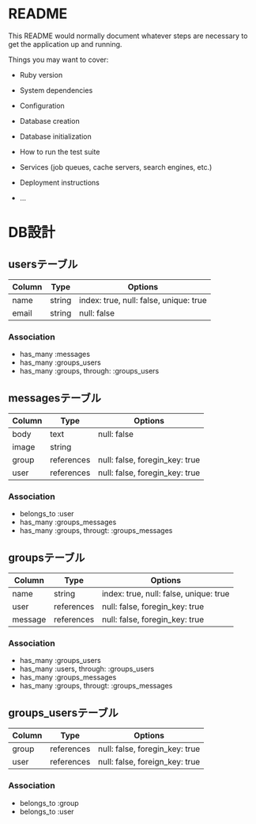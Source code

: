 # README

This README would normally document whatever steps are necessary to get the
application up and running.

Things you may want to cover:

* Ruby version

* System dependencies

* Configuration

* Database creation

* Database initialization

* How to run the test suite

* Services (job queues, cache servers, search engines, etc.)

* Deployment instructions

* ...

# DB設計

## usersテーブル

|Column|Type|Options|
|------|----|-------|
|name|string|index: true, null: false, unique: true|
|email|string|null: false|

### Association
- has_many :messages
- has_many :groups_users
- has_many :groups, through: :groups_users

## messagesテーブル

|Column|Type|Options|
|------|----|-------|
|body|text|null: false|
|image|string||
|group|references|null: false, foregin_key: true|
|user|references|null: false, foregin_key: true|

### Association
- belongs_to :user
- has_many :groups_messages
- has_many :groups, througt: :groups_messages

## groupsテーブル

|Column|Type|Options|
|------|----|-------|
|name|string|index: true, null: false, unique: true|
|user|references|null: false, foregin_key: true|
|message|references|null: false, foregin_key: true|

### Association
- has_many :groups_users
- has_many :users, through: :groups_users
- has_many :groups_messages
- has_many :groups, througt: :groups_messages

## groups_usersテーブル

|Column|Type|Options|
|------|----|-------|
|group|references|null: false, foregin_key: true|
|user|references|null: false, foreign_key: true|

### Association
- belongs_to :group
- belongs_to :user


